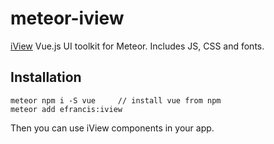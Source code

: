 # meteor-iview

[iView](https://www.iviewui.com/) Vue.js UI toolkit for Meteor. Includes JS, CSS and fonts.

## Installation

```
meteor npm i -S vue     // install vue from npm
meteor add efrancis:iview
```

Then you can use iView components in your app.